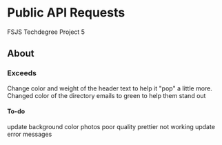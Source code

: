 # Public API Requests

FSJS Techdegree Project 5

## About

### Exceeds

Change color and weight of the header text to help it "pop" a little more.
Changed color of the directory emails to green to help them stand out

#### To-do

update background color
photos poor quality
prettier not working
update error messages
